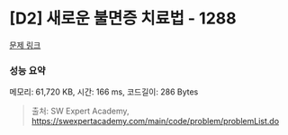 # [D2] 새로운 불면증 치료법 - 1288 

[문제 링크](https://swexpertacademy.com/main/code/problem/problemDetail.do?contestProbId=AV18_yw6I9MCFAZN) 

### 성능 요약

메모리: 61,720 KB, 시간: 166 ms, 코드길이: 286 Bytes



> 출처: SW Expert Academy, https://swexpertacademy.com/main/code/problem/problemList.do